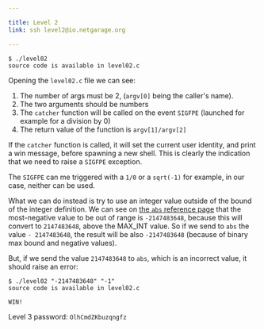 ```yaml
---

title: Level 2
link: ssh level2@io.netgarage.org

---
```


    $ ./level02
    source code is available in level02.c

Opening the `level02.c` file we can see:

1. The number of args must be 2, (`argv[0]` being the caller's name).
2. The two arguments should be numbers
3. The `catcher` function will be called on the event `SIGFPE` (launched for example for a division by 0)
4. The return value of the function is `argv[1]/argv[2]`

If the `catcher` function is called, it will set the current user identity, and print a win message, before spawning a new shell.
This is clearly the indication that we need to raise a `SIGFPE` exception.

The `SIGFPE` can me triggered with a `1/0` or a `sqrt(-1)` for example, in our case, neither can be used.

What we can do instead is try to use an integer value outside of the bound of the integer definition.
We can see on [the `abs` reference page](http://en.cppreference.com/w/c/numeric/math/abs) that the most-negative value to be out of range is `-2147483648`, because this will convert to `2147483648`, above the MAX_INT value. So if we send to `abs` the value `- 2147483648`, the result will be also `-2147483648` (because of binary max bound and negative values).

But, if we send the value `2147483648` to `abs`, which is an incorrect value, it should raise an error:

    $ ./level02 "-2147483648" "-1"
    source code is available in level02.c

    WIN!

Level 3 password: `OlhCmdZKbuzqngfz`



